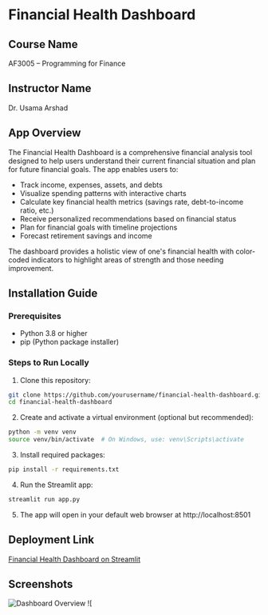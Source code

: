 # Financial Health Dashboard

## Course Name
AF3005 – Programming for Finance

## Instructor Name
Dr. Usama Arshad

## App Overview
The Financial Health Dashboard is a comprehensive financial analysis tool designed to help users understand their current financial situation and plan for future financial goals. The app enables users to:

- Track income, expenses, assets, and debts
- Visualize spending patterns with interactive charts
- Calculate key financial health metrics (savings rate, debt-to-income ratio, etc.)
- Receive personalized recommendations based on financial status
- Plan for financial goals with timeline projections
- Forecast retirement savings and income

The dashboard provides a holistic view of one's financial health with color-coded indicators to highlight areas of strength and those needing improvement.

## Installation Guide

### Prerequisites
- Python 3.8 or higher
- pip (Python package installer)

### Steps to Run Locally

1. Clone this repository:
```bash
git clone https://github.com/yourusername/financial-health-dashboard.git
cd financial-health-dashboard
```

2. Create and activate a virtual environment (optional but recommended):
```bash
python -m venv venv
source venv/bin/activate  # On Windows, use: venv\Scripts\activate
```

3. Install required packages:
```bash
pip install -r requirements.txt
```

4. Run the Streamlit app:
```bash
streamlit run app.py
```

5. The app will open in your default web browser at http://localhost:8501

## Deployment Link
[Financial Health Dashboard on Streamlit](https://financial-health-dashboard.streamlit.app)

## Screenshots

![Dashboard Overview](https://via.placeholder.com/800x450)
![
